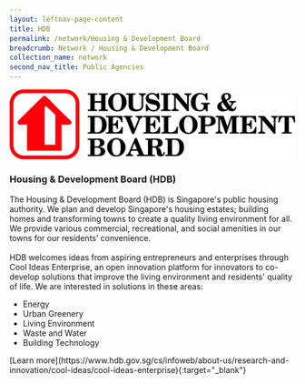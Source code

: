 ```yaml
---
layout: leftnav-page-content
title: HDB
permalink: /network/Housing & Development Board
breadcrumb: Network / Housing & Development Board
collection_name: network
second_nav_title: Public Agencies
---
```

<div class="networklogo">
<a href="https://www.hdb.gov.sg/cs/infoweb/about-us/research-and-innovation/cool-ideas/cool-ideas-enterprise">
<img src= "/images/partners/HDB-logo.jpg" alt="1">
</a>
 </div>

<h3>Housing & Development Board (HDB)</h3>

The Housing & Development Board (HDB) is Singapore's public housing authority. We plan and develop Singapore's housing estates; building homes and transforming towns to create a quality living environment for all. We provide various commercial, recreational, and social amenities in our towns for our residents’ convenience. 
<br><br>
HDB welcomes ideas from aspiring entrepreneurs and enterprises through Cool Ideas Enterprise, an open innovation platform for innovators to co-develop solutions that improve the living environment and residents' quality of life. We are interested in solutions in these areas: 
<ul>
 <li>Energy</li>
 <li>Urban Greenery</li> 
 <li>Living Environment </li>
 <li>Waste and Water </li>
 <li>Building Technology </li> 
</ul>
[Learn more](https://www.hdb.gov.sg/cs/infoweb/about-us/research-and-innovation/cool-ideas/cool-ideas-enterprise){:target="_blank"}
